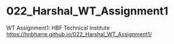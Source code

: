 # 022_Harshal_WT_Assignment1
WT Assignment1: HBF Technical Institute
https://hnbharre.github.io/022_Harshal_WT_Assignment1/
